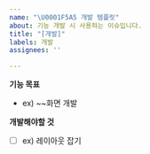 ```yaml
---
name: "\U0001F5A5 개발 템플릿"
about: 기능 개발 시 사용하는 이슈입니다.
title: "[개발]"
labels: 개발
assignees: ''

---
```


**기능 목표**
- ex) ~~화면 개발

**개발해야할 것**
- [ ] ex) 레이아웃 잡기
